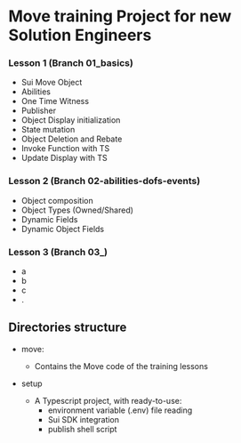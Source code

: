 # Move training Project for new Solution Engineers


### Lesson 1 (Branch 01_basics)

 - Sui Move Object
 - Abilities
 - One Time Witness
 - Publisher
 - Object Display initialization
 - State mutation
 - Object Deletion and Rebate
 - Invoke Function with TS
 - Update Display with TS


### Lesson 2 (Branch 02-abilities-dofs-events)
  - Object composition
  - Object Types (Owned/Shared)
  - Dynamic Fields
  - Dynamic Object Fields

### Lesson 3 (Branch 03_)
- a
- b
- c
- .



## Directories structure

- move:

  - Contains the Move code of the training lessons


- setup
  - A Typescript project, with ready-to-use:
    - environment variable (.env) file reading
    - Sui SDK integration
    - publish shell script
